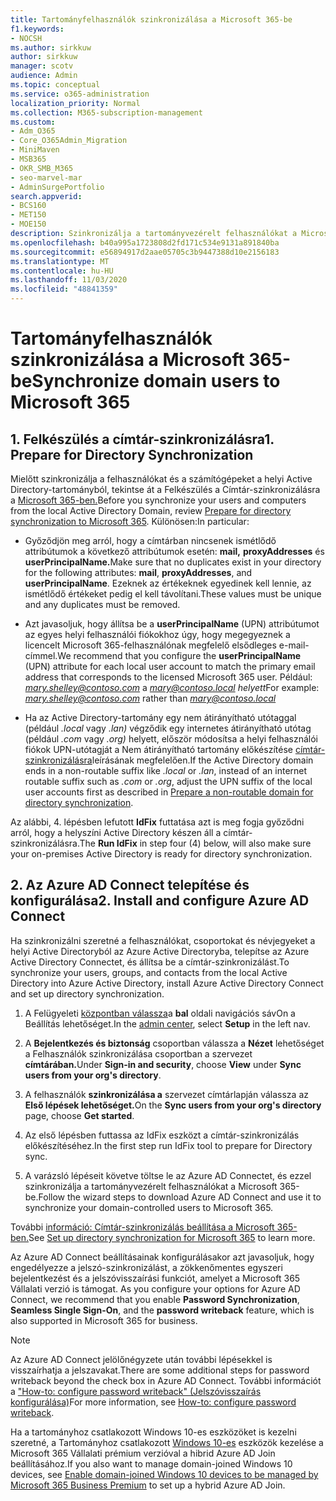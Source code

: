 ```yaml
---
title: Tartományfelhasználók szinkronizálása a Microsoft 365-be
f1.keywords:
- NOCSH
ms.author: sirkkuw
author: sirkkuw
manager: scotv
audience: Admin
ms.topic: conceptual
ms.service: o365-administration
localization_priority: Normal
ms.collection: M365-subscription-management
ms.custom:
- Adm_O365
- Core_O365Admin_Migration
- MiniMaven
- MSB365
- OKR_SMB_M365
- seo-marvel-mar
- AdminSurgePortfolio
search.appverid:
- BCS160
- MET150
- MOE150
description: Szinkronizálja a tartományvezérelt felhasználókat a Microsoft 365 Vállalati verzióval.
ms.openlocfilehash: b40a995a1723808d2fd171c534e9131a891840ba
ms.sourcegitcommit: e56894917d2aae05705c3b9447388d10e2156183
ms.translationtype: MT
ms.contentlocale: hu-HU
ms.lasthandoff: 11/03/2020
ms.locfileid: "48841359"
---
```

# <a name="synchronize-domain-users-to-microsoft-365"></a><span data-ttu-id="60e47-103">Tartományfelhasználók szinkronizálása a Microsoft 365-be</span><span class="sxs-lookup"><span data-stu-id="60e47-103">Synchronize domain users to Microsoft 365</span></span>

## <a name="1-prepare-for-directory-synchronization"></a><span data-ttu-id="60e47-104">1. Felkészülés a címtár-szinkronizálásra</span><span class="sxs-lookup"><span data-stu-id="60e47-104">1. Prepare for Directory Synchronization</span></span> 

<span data-ttu-id="60e47-105">Mielőtt szinkronizálja a felhasználókat és a számítógépeket a helyi Active Directory-tartományból, tekintse át a Felkészülés a Címtár-szinkronizálásra a [Microsoft 365-ben.](https://docs.microsoft.com/microsoft-365/enterprise/prepare-for-directory-synchronization)</span><span class="sxs-lookup"><span data-stu-id="60e47-105">Before you synchronize your users and computers from the local Active Directory Domain, review [Prepare for directory synchronization to Microsoft 365](https://docs.microsoft.com/microsoft-365/enterprise/prepare-for-directory-synchronization).</span></span> <span data-ttu-id="60e47-106">Különösen:</span><span class="sxs-lookup"><span data-stu-id="60e47-106">In particular:</span></span>

   - <span data-ttu-id="60e47-107">Győződjön meg arról, hogy a címtárban nincsenek ismétlődő attribútumok a következő attribútumok esetén: **mail,** **proxyAddresses** és **userPrincipalName.**</span><span class="sxs-lookup"><span data-stu-id="60e47-107">Make sure that no duplicates exist in your directory for the following attributes: **mail**, **proxyAddresses**, and **userPrincipalName**.</span></span> <span data-ttu-id="60e47-108">Ezeknek az értékeknek egyedinek kell lennie, az ismétlődő értékeket pedig el kell távolítani.</span><span class="sxs-lookup"><span data-stu-id="60e47-108">These values must be unique and any duplicates must be removed.</span></span>
   
   - <span data-ttu-id="60e47-109">Azt javasoljuk, hogy állítsa be a **userPrincipalName** (UPN) attribútumot az egyes helyi felhasználói fiókokhoz úgy, hogy megegyeznek a licencelt Microsoft 365-felhasználónak megfelelő elsődleges e-mail-címmel.</span><span class="sxs-lookup"><span data-stu-id="60e47-109">We recommend that you configure the **userPrincipalName** (UPN) attribute for each local user account to match the primary email address that corresponds to the licensed Microsoft 365 user.</span></span> <span data-ttu-id="60e47-110">Például: *mary.shelley@contoso.com* a *mary@contoso.local helyett*</span><span class="sxs-lookup"><span data-stu-id="60e47-110">For example: *mary.shelley@contoso.com* rather than *mary@contoso.local*</span></span>
   
   - <span data-ttu-id="60e47-111">Ha az Active Directory-tartomány egy nem átirányítható utótaggal (például *.local* vagy *.lan)* végződik egy internetes átirányítható utótag (például *.com* vagy *.org)* helyett, először módosítsa a helyi felhasználói fiókok UPN-utótagját a Nem átirányítható tartomány előkészítése [címtár-szinkronizálásra](https://docs.microsoft.com/microsoft-365/enterprise/prepare-a-non-routable-domain-for-directory-synchronization)leírásának megfelelően.</span><span class="sxs-lookup"><span data-stu-id="60e47-111">If the Active Directory domain ends in a non-routable suffix like *.local* or *.lan*, instead of an internet routable suffix such as *.com* or *.org*, adjust the UPN suffix of the local user accounts first as described in [Prepare a non-routable domain for directory synchronization](https://docs.microsoft.com/microsoft-365/enterprise/prepare-a-non-routable-domain-for-directory-synchronization).</span></span> 

<span data-ttu-id="60e47-112">Az alábbi, 4. lépésben lefutott **IdFix** futtatása azt is meg fogja győződni arról, hogy a helyszíni Active Directory készen áll a címtár-szinkronizálásra.</span><span class="sxs-lookup"><span data-stu-id="60e47-112">The **Run IdFix** in step four (4) below, will also make sure your on-premises Active Directory is ready for directory synchronization.</span></span>

## <a name="2-install-and-configure-azure-ad-connect"></a><span data-ttu-id="60e47-113">2. Az Azure AD Connect telepítése és konfigurálása</span><span class="sxs-lookup"><span data-stu-id="60e47-113">2. Install and configure Azure AD Connect</span></span>

<span data-ttu-id="60e47-114">Ha szinkronizálni szeretné a felhasználókat, csoportokat és névjegyeket a helyi Active Directoryból az Azure Active Directoryba, telepítse az Azure Active Directory Connectet, és állítsa be a címtár-szinkronizálást.</span><span class="sxs-lookup"><span data-stu-id="60e47-114">To synchronize your users, groups, and contacts from the local Active Directory into Azure Active Directory, install Azure Active Directory Connect and set up directory synchronization.</span></span> 

 1. <span data-ttu-id="60e47-115">A Felügyeleti [központban válassza](https://go.microsoft.com/fwlink/p/?linkid=2024339)a **bal** oldali navigációs sávOn a Beállítás lehetőséget.</span><span class="sxs-lookup"><span data-stu-id="60e47-115">In the [admin center](https://go.microsoft.com/fwlink/p/?linkid=2024339), select **Setup** in the left nav.</span></span>

 2. <span data-ttu-id="60e47-116">A **Bejelentkezés és biztonság** csoportban válassza a **Nézet** lehetőséget a Felhasználók szinkronizálása csoportban a szervezet **címtárában.**</span><span class="sxs-lookup"><span data-stu-id="60e47-116">Under **Sign-in and security**, choose **View**  under **Sync users from your org's directory**.</span></span>

 3. <span data-ttu-id="60e47-117">A felhasználók **szinkronizálása a** szervezet címtárlapján válassza az **Első lépések lehetőséget.**</span><span class="sxs-lookup"><span data-stu-id="60e47-117">On the **Sync users from your org's directory** page, choose **Get started**.</span></span>

 4. <span data-ttu-id="60e47-118">Az első lépésben futtassa az IdFix eszközt a címtár-szinkronizálás előkészítéséhez.</span><span class="sxs-lookup"><span data-stu-id="60e47-118">In the first step  run IdFix tool to prepare for Directory sync.</span></span>

 5. <span data-ttu-id="60e47-119">A varázsló lépéseit követve töltse le az Azure AD Connectet, és ezzel szinkronizálja a tartományvezérelt felhasználókat a Microsoft 365-be.</span><span class="sxs-lookup"><span data-stu-id="60e47-119">Follow the wizard steps to download Azure AD Connect and use it to synchronize your domain-controlled users to Microsoft 365.</span></span>


<span data-ttu-id="60e47-120">További [információ: Címtár-szinkronizálás beállítása a Microsoft 365-ben.](https://docs.microsoft.com/microsoft-365/enterprise/set-up-directory-synchronization)</span><span class="sxs-lookup"><span data-stu-id="60e47-120">See [Set up directory synchronization for Microsoft 365](https://docs.microsoft.com/microsoft-365/enterprise/set-up-directory-synchronization) to learn more.</span></span>

<span data-ttu-id="60e47-121">Az Azure AD Connect beállításainak konfigurálásakor azt javasoljuk, hogy engedélyezze a  jelszó-szinkronizálást, a zökkenőmentes egyszeri bejelentkezést és a jelszóvisszaírási funkciót, amelyet a Microsoft 365 Vállalati verzió is támogat. </span><span class="sxs-lookup"><span data-stu-id="60e47-121">As you configure your options for Azure AD Connect, we recommend that you enable **Password Synchronization**, **Seamless Single Sign-On**, and the **password writeback** feature, which is also supported in Microsoft 365 for business.</span></span>

> [!NOTE]
> <span data-ttu-id="60e47-122">Az Azure AD Connect jelölőnégyzete után további lépésekkel is visszaírhatja a jelszavakat.</span><span class="sxs-lookup"><span data-stu-id="60e47-122">There are some additional steps for password writeback beyond the check box in Azure AD Connect.</span></span> <span data-ttu-id="60e47-123">További információt a ["How-to: configure password writeback" (Jelszóvisszaírás konfigurálása)](https://docs.microsoft.com/azure/active-directory/authentication/howto-sspr-writeback)</span><span class="sxs-lookup"><span data-stu-id="60e47-123">For more information, see [How-to: configure password writeback](https://docs.microsoft.com/azure/active-directory/authentication/howto-sspr-writeback).</span></span> 

<span data-ttu-id="60e47-124">Ha a tartományhoz csatlakozott Windows 10-es eszközöket is kezelni szeretné, a Tartományhoz csatlakozott [Windows 10-es](manage-windows-devices.md) eszközök kezelése a Microsoft 365 Vállalati prémium verzióval a hibrid Azure AD Join beállításához.</span><span class="sxs-lookup"><span data-stu-id="60e47-124">If you also want to manage domain-joined Windows 10 devices, see [Enable domain-joined Windows 10 devices to be managed by Microsoft 365 Business Premium](manage-windows-devices.md) to set up a hybrid Azure AD Join.</span></span> 
